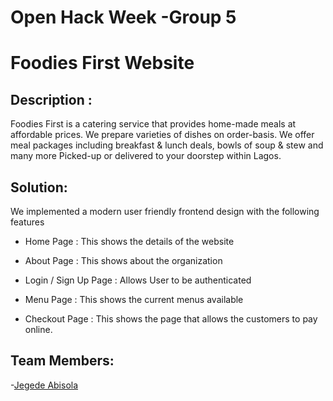 Open Hack Week -Group 5
=========================
Foodies First Website
==========================
## Description : 
  Foodies First is a catering service that provides home-made meals at affordable prices. We prepare varieties of dishes on order-basis. We offer meal packages including breakfast & lunch deals, bowls of soup & stew and many more Picked-up or delivered to your doorstep within Lagos.

## Solution: 
  We  implemented  a modern user friendly frontend design with the following features
  
- Home Page : This shows the details of the website

- About Page : This shows about the organization

- Login / Sign Up Page : Allows User to be authenticated 

- Menu Page : This shows the current menus available

- Checkout Page : This shows the page that allows the customers to pay online.

## Team Members:
-[Jegede Abisola](#)







